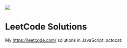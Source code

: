 ![](https://github.com/r1/LeetCode-Solutions/blob/master/img/logo.png)

# LeetCode Solutions

My https://leetcode.com/ solutions in JavaScript :octocat:
